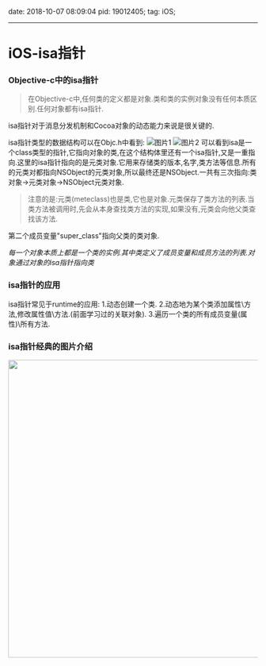
date: 2018-10-07 08:09:04
pid: 19012405;
tag: iOS;

---

# iOS-isa指针

### Objective-c中的isa指针

> 在Objective-c中,任何类的定义都是对象.类和类的实例对象没有任何本质区别.任何对象都有isa指针.

isa指针对于消息分发机制和Cocoa对象的动态能力来说是很关键的.

isa指针类型的数据结构可以在Objc.h中看到:<!--more-->
![图片1](http://olnx80yq4.bkt.clouddn.com/iOS-isa%E6%8C%87%E9%92%88-1.png)
![图片2](http://olnx80yq4.bkt.clouddn.com/iOS-isa%E6%8C%87%E9%92%88-2.png)
可以看到isa是一个class类型的指针,它指向对象的类,在这个结构体里还有一个isa指针,又是一重指向.这里的isa指针指向的是元类对象.它用来存储类的版本,名字,类方法等信息.所有的元类对都指向NSObject的元类对象,所以最终还是NSObject.一共有三次指向:类对象->元类对象->NSObject元类对象.

> 注意的是:元类(meteclass)也是类,它也是对象.元类保存了类方法的列表.当类方法被调用时,先会从本身查找类方法的实现,如果没有,元类会向他父类查找该方法.

第二个成员变量"super_class"指向父类的类对象.

*每一个对象本质上都是一个类的实例.其中类定义了成员变量和成员方法的列表.对象通过对象的isa指针指向类*

### isa指针的应用

isa指针常见于runtime的应用:
1.动态创建一个类.
2.动态地为某个类添加属性\方法,修改属性值\方法.(前面学习过的关联对象).
3.遍历一个类的所有成员变量(属性)\所有方法.

### isa指针经典的图片介绍

<img src="https://blog-1256512148.cos.ap-beijing.myqcloud.com/blog-isa01.png" width=600 align=center>
